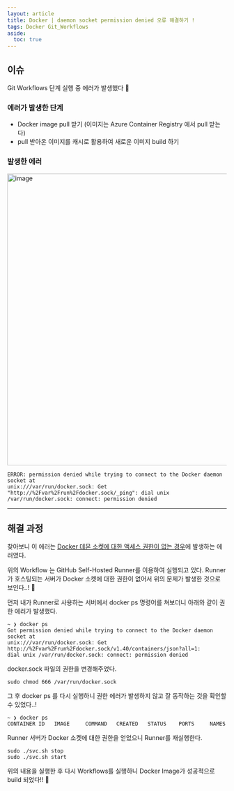 ```yaml
---
layout: article
title: Docker | daemon socket permission denied 오류 해결하기 !
tags: Docker Git_Workflows
aside:
  toc: true
---
```


##  이슈

Git Workflows 단계 실행 중 에러가 발생했다 🥹 <br>

### 에러가 발생한 단계
- Docker image pull 받기 (이미지는 Azure Container Registry 에서 pull 받는다)
- pull 받아온 이미지를 캐시로 활용하여 새로운 이미지 build 하기

### 발생한 에러
<img width="668" alt="image" src="https://github.com/2cong/2cong/assets/60612551/a3dc655a-60b1-4f9c-b4d0-c667fb2fada4">

```
ERROR: permission denied while trying to connect to the Docker daemon socket at
unix:///var/run/docker.sock: Get "http://%2Fvar%2Frun%2Fdocker.sock/_ping": dial unix
/var/run/docker.sock: connect: permission denied 
```

---
## 해결 과정

찾아보니 이 에러는 [Docker 데몬 소켓에 대한 액세스 권한이 없는 경우](https://stackoverflow.com/questions/51342810/how-to-fix-dial-unix-var-run-docker-sock-connect-permission-denied-when-gro)에 발생하는 에러였다.

위의 Workflow 는 GitHub Self-Hosted Runner를 이용하여 실행되고 있다. Runner가 호스팅되는 서버가 Docker 소켓에 대한 권한이 없어서 위의 문제가 발생한 것으로 보인다..! 🫢

먼저 내가 Runner로 사용하는 서버에서 docker ps 명령어를 쳐보더니 아래와 같이 권한 에러가 발생했다.
```shell
~ ❯ docker ps
Got permission denied while trying to connect to the Docker daemon socket at
unix:///var/run/docker.sock: Get http://%2Fvar%2Frun%2Fdocker.sock/v1.40/containers/json?all=1:
dial unix /var/run/docker.sock: connect: permission denied
```

docker.sock 파일의 권한을 변경해주었다.
```shell
sudo chmod 666 /var/run/docker.sock 
```

그 후 docker ps 를 다시 실행하니 권한 에러가 발생하지 않고 잘 동작하는 것을 확인할 수 있었다..!

```shell
~ ❯ docker ps
CONTAINER ID   IMAGE     COMMAND   CREATED   STATUS    PORTS     NAMES
```

Runner 서버가 Docker 소켓에 대한 권한을 얻었으니 Runner를 재실행한다.
```shell
sudo ./svc.sh stop
sudo ./svc.sh start
```

위의 내용을 실행한 후 다시 Workflows를 실행하니 Docker Image가 성공적으로 build 되었다!! 🎉

<br>
